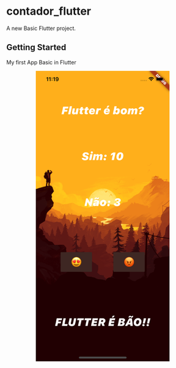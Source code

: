 # contador_flutter

A new Basic Flutter project.

## Getting Started

My first App Basic in Flutter

<p align="center">
  <img src="images/Simulator.png" width="350" title="hover text">
</p>


